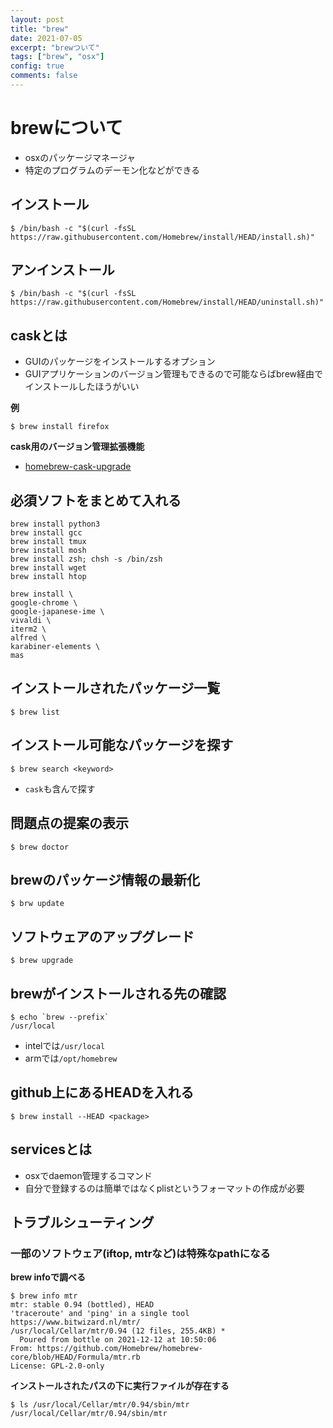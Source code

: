 ```yaml
---
layout: post
title: "brew"
date: 2021-07-05
excerpt: "brewついて"
tags: ["brew", "osx"]
config: true
comments: false
---
```


# brewについて
 - osxのパッケージマネージャ
 - 特定のプログラムのデーモン化などができる

## インストール

```console
$ /bin/bash -c "$(curl -fsSL https://raw.githubusercontent.com/Homebrew/install/HEAD/install.sh)"
```

## アンインストール

```console
$ /bin/bash -c "$(curl -fsSL https://raw.githubusercontent.com/Homebrew/install/HEAD/uninstall.sh)"
```

## caskとは
 - GUIのパッケージをインストールするオプション
 - GUIアプリケーションのバージョン管理もできるので可能ならばbrew経由でインストールしたほうがいい

**例**  

```console
$ brew install firefox
```

**cask用のバージョン管理拡張機能**  
 - [homebrew-cask-upgrade](https://github.com/buo/homebrew-cask-upgrade)

## 必須ソフトをまとめて入れる

```shell
brew install python3
brew install gcc
brew install tmux
brew install mosh
brew install zsh; chsh -s /bin/zsh
brew install wget
brew install htop

brew install \
google-chrome \
google-japanese-ime \
vivaldi \
iterm2 \
alfred \
karabiner-elements \
mas
```

## インストールされたパッケージ一覧

```console
$ brew list
```

## インストール可能なパッケージを探す

```console
$ brew search <keyword>
```
 - `cask`も含んで探す

## 問題点の提案の表示

```console
$ brew doctor
```

## brewのパッケージ情報の最新化

```console
$ brw update
```

## ソフトウェアのアップグレード

```console
$ brew upgrade
```

## brewがインストールされる先の確認

```console
$ echo `brew --prefix`
/usr/local
```
 - intelでは`/usr/local`
 - armでは`/opt/homebrew`

## github上にあるHEADを入れる

```console
$ brew install --HEAD <package>
```

## servicesとは
 - osxでdaemon管理するコマンド
 - 自分で登録するのは簡単ではなくplistというフォーマットの作成が必要

## トラブルシューティング

### 一部のソフトウェア(iftop, mtrなど)は特殊なpathになる

**brew infoで調べる**  
```console
$ brew info mtr
mtr: stable 0.94 (bottled), HEAD
'traceroute' and 'ping' in a single tool
https://www.bitwizard.nl/mtr/
/usr/local/Cellar/mtr/0.94 (12 files, 255.4KB) *
  Poured from bottle on 2021-12-12 at 10:50:06
From: https://github.com/Homebrew/homebrew-core/blob/HEAD/Formula/mtr.rb
License: GPL-2.0-only
```

**インストールされたパスの下に実行ファイルが存在する**  

```console
$ ls /usr/local/Cellar/mtr/0.94/sbin/mtr
/usr/local/Cellar/mtr/0.94/sbin/mtr
```
